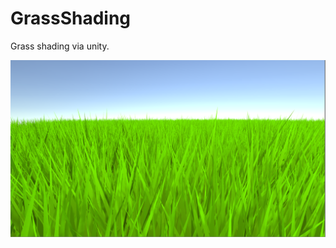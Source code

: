 # GrassShading
Grass shading via unity.

![](https://github.com/zchajax/GrassShading/blob/master/screenshots/screenshot.png)
